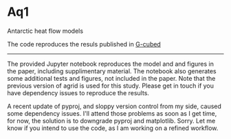 # Aq1
Antarctic heat flow models

The code reproduces the resuls published in [G-cubed](https://agupubs.onlinelibrary.wiley.com/doi/abs/10.1029/2020GC009428#.X-6Jn2Sm28U)


---

The provided Jupyter notebook reproduces the model and and figures in the paper, including supplimentary material. The notebook also generates some additional tests and figures, not included in the paper. Note that the previous version of agrid is used for this study. Please get in touch if you have dependency issues to reproduce the results. 

A recent update of pyproj, and sloppy version control from my side, caused some dependency issues. I'll attend those problems as soon as I get time, for now, the solution is to downgrade pyproj and matplotlib. Sorry. Let me know if you intend to use the code, as I am working on a refined workflow. 
